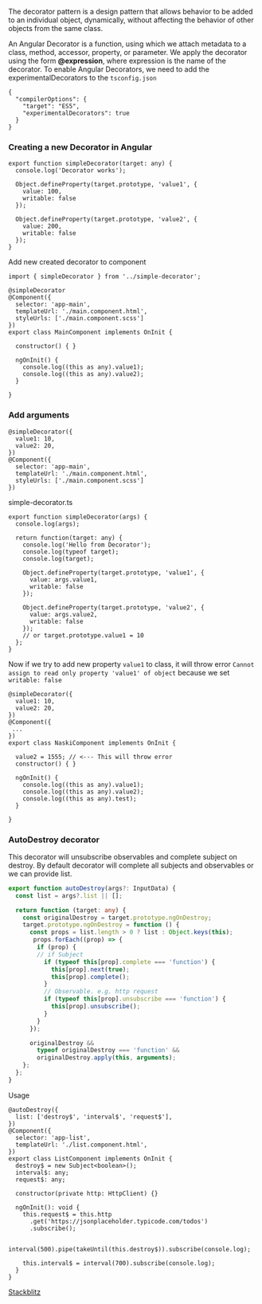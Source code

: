 The decorator pattern is a design pattern that allows behavior to be added to an individual object, 
dynamically, without affecting the behavior of other objects from the same class.

An Angular Decorator is a function, using which we attach metadata to a class, method, accessor, 
property, or parameter. We apply the decorator using the form **@expression**, where expression is the name of the decorator.
To enable Angular Decorators, we need to add the experimentalDecorators to the `tsconfig.json`
```
{
  "compilerOptions": {
    "target": "ES5",
    "experimentalDecorators": true
  }
}
```

### Creating a new Decorator in Angular
```
export function simpleDecorator(target: any) {
  console.log('Decorator works');
 
  Object.defineProperty(target.prototype, 'value1', {
    value: 100,
    writable: false
  });
 
  Object.defineProperty(target.prototype, 'value2', {
    value: 200,
    writable: false
  });
}
```

Add new created decorator to component
```
import { simpleDecorator } from '../simple-decorator';

@simpleDecorator
@Component({
  selector: 'app-main',
  templateUrl: './main.component.html',
  styleUrls: ['./main.component.scss']
})
export class MainComponent implements OnInit {

  constructor() { }

  ngOnInit() {
    console.log((this as any).value1);
    console.log((this as any).value2);
  }

}

```

### Add arguments
```
@simpleDecorator({
  value1: 10,
  value2: 20,
})
@Component({
  selector: 'app-main',
  templateUrl: './main.component.html',
  styleUrls: ['./main.component.scss']
})
```

simple-decorator.ts
```
export function simpleDecorator(args) {
  console.log(args);

  return function(target: any) {
    console.log('Hello from Decorator');
    console.log(typeof target);
    console.log(target);

    Object.defineProperty(target.prototype, 'value1', {
      value: args.value1,
      writable: false
    });

    Object.defineProperty(target.prototype, 'value2', {
      value: args.value2,
      writable: false
    });
    // or target.prototype.value1 = 10
  };
}
```

Now if we try to add new property `value1` to class, it will throw error `Cannot assign to read only property 'value1' of object` because we set `writable: false`

```
@simpleDecorator({
  value1: 10,
  value2: 20,
})
@Component({
 ...
})
export class NaskiComponent implements OnInit {

  value2 = 1555; // <--- This will throw error
  constructor() { }

  ngOnInit() {
    console.log((this as any).value1);
    console.log((this as any).value2);
    console.log((this as any).test);
  }

}
```

### AutoDestroy decorator
This decorator will unsubscribe observables and complete subject on destroy. By default decorator will complete all subjects and observables or we can provide list.
```typescript
export function autoDestroy(args?: InputData) {
  const list = args?.list || [];

  return function (target: any) {
    const originalDestroy = target.prototype.ngOnDestroy;
    target.prototype.ngOnDestroy = function () {
      const props = list.length > 0 ? list : Object.keys(this);
       props.forEach((prop) => {
        if (prop) {
        // if Subject
          if (typeof this[prop].complete === 'function') {
            this[prop].next(true);
            this[prop].complete();
          }
          // Observable. e.g. http request
          if (typeof this[prop].unsubscribe === 'function') {
            this[prop].unsubscribe();
          }
        }
      });

      originalDestroy &&
        typeof originalDestroy === 'function' &&
        originalDestroy.apply(this, arguments);
    };
  };
}

```

Usage
```
@autoDestroy({
  list: ['destroy$', 'interval$', 'request$'],
})
@Component({
  selector: 'app-list',
  templateUrl: './list.component.html',
})
export class ListComponent implements OnInit {
  destroy$ = new Subject<boolean>();
  interval$: any;
  request$: any;

  constructor(private http: HttpClient) {}

  ngOnInit(): void {
    this.request$ = this.http
      .get('https://jsonplaceholder.typicode.com/todos')
      .subscribe();

    interval(500).pipe(takeUntil(this.destroy$)).subscribe(console.log);

    this.interval$ = interval(700).subscribe(console.log);
  }
}
```

[Stackblitz](https://stackblitz.com/edit/angular-auto-destroy-decorator?devToolsHeight=33&file=src/app/list/list.component.ts)

